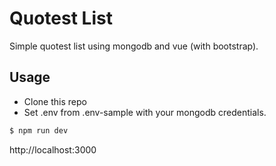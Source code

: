 # Quotest List

Simple quotest list using mongodb and vue (with bootstrap).

## Usage

- Clone this repo
- Set .env from .env-sample with your mongodb credentials.

```bash
$ npm run dev
```

http://localhost:3000
